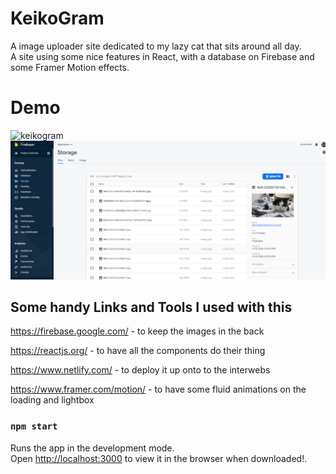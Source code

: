 # KeikoGram
A image uploader site dedicated to my lazy cat that sits around all day. <br> A site using some nice features in React, with a database on Firebase and some Framer Motion effects.

# Demo
![keikogram](image_Bank/keikogramdemo.gif)
![keikogram2](image_Bank/firebase_catch1.PNG)

## Some handy Links and Tools I used with this

https://firebase.google.com/ - to keep the images in the back

https://reactjs.org/ - to have all the components do their thing

https://www.netlify.com/ - to deploy it up onto to the interwebs

https://www.framer.com/motion/ - to have some fluid animations on the loading and lightbox

### `npm start`

Runs the app in the development mode.<br />
Open [http://localhost:3000](http://localhost:3000) to view it in the browser when downloaded!.


